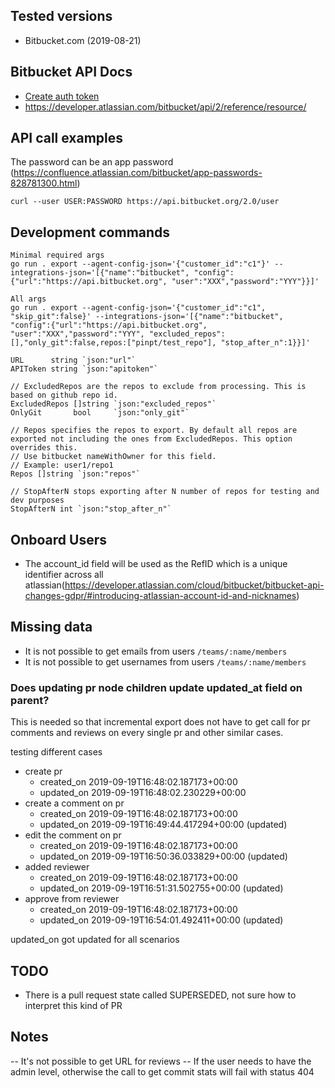 ## Tested versions

- Bitbucket.com (2019-08-21)

## Bitbucket API Docs
- [Create auth token](https://confluence.atlassian.com/bitbucketserver/personal-access-tokens-939515499.html)
- https://developer.atlassian.com/bitbucket/api/2/reference/resource/

## API call examples

The password can be an app password (https://confluence.atlassian.com/bitbucket/app-passwords-828781300.html)

```
curl --user USER:PASSWORD https://api.bitbucket.org/2.0/user
```

## Development commands

```
Minimal required args
go run . export --agent-config-json='{"customer_id":"c1"}' --integrations-json='[{"name":"bitbucket", "config":{"url":"https://api.bitbucket.org", "user":"XXX","password":"YYY"}}]'
```

```
All args
go run . export --agent-config-json='{"customer_id":"c1", "skip_git":false}' --integrations-json='[{"name":"bitbucket", "config":{"url":"https://api.bitbucket.org", "user":"XXX","password":"YYY", "excluded_repos":[],"only_git":false,repos:["pinpt/test_repo"], "stop_after_n":1}}]'
```

```
URL      string `json:"url"`
APIToken string `json:"apitoken"`

// ExcludedRepos are the repos to exclude from processing. This is based on github repo id.
ExcludedRepos []string `json:"excluded_repos"`
OnlyGit       bool     `json:"only_git"`

// Repos specifies the repos to export. By default all repos are exported not including the ones from ExcludedRepos. This option overrides this.
// Use bitbucket nameWithOwner for this field.
// Example: user1/repo1
Repos []string `json:"repos"`

// StopAfterN stops exporting after N number of repos for testing and dev purposes
StopAfterN int `json:"stop_after_n"`
```

## Onboard Users
- The account_id field will be used as the RefID which is a unique identifier across all atlassian(https://developer.atlassian.com/cloud/bitbucket/bitbucket-api-changes-gdpr/#introducing-atlassian-account-id-and-nicknames)

## Missing data
- It is not possible to get emails from users `/teams/:name/members`
- It is not possible to get usernames from users `/teams/:name/members`

### Does updating pr node children update updated_at field on parent?

This is needed so that incremental export does not have to get call for pr comments and reviews on every single pr and other similar cases.

testing different cases

- create pr
    - created_on   2019-09-19T16:48:02.187173+00:00
    - updated_on   2019-09-19T16:48:02.230229+00:00
- create a comment on pr
    - created_on   2019-09-19T16:48:02.187173+00:00
    - updated_on   2019-09-19T16:49:44.417294+00:00 (updated)
- edit the comment on pr
    - created_on   2019-09-19T16:48:02.187173+00:00
    - updated_on   2019-09-19T16:50:36.033829+00:00 (updated)
- added reviewer
    - created_on   2019-09-19T16:48:02.187173+00:00
    - updated_on   2019-09-19T16:51:31.502755+00:00 (updated)
- approve from reviewer
    - created_on   2019-09-19T16:48:02.187173+00:00
    - updated_on   2019-09-19T16:54:01.492411+00:00 (updated)

updated_on got updated for all scenarios

## TODO
- There is a pull request state called SUPERSEDED, not sure how to interpret this kind of PR

## Notes
-- It's not possible to get URL for reviews
-- If the user needs to have the admin level, otherwise the call to get commit stats will fail with status 404
